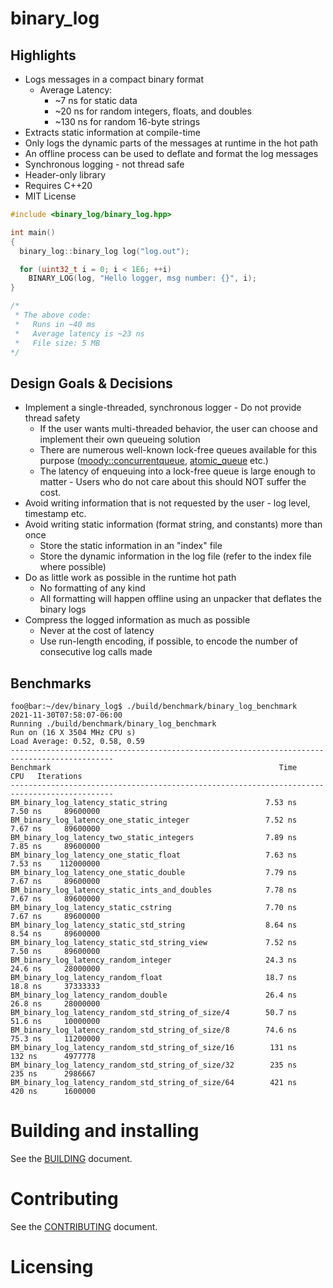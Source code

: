 # binary_log

## Highlights

* Logs messages in a compact binary format
  * Average Latency:
      * ~7 ns for static data
      * ~20 ns for random integers, floats, and doubles 
      * ~130 ns for random 16-byte strings
* Extracts static information at compile-time
* Only logs the dynamic parts of the messages at runtime in the hot path
* An offline process can be used to deflate and format the log messages
* Synchronous logging - not thread safe
* Header-only library
* Requires C++20
* MIT License

```cpp
#include <binary_log/binary_log.hpp>

int main()
{
  binary_log::binary_log log("log.out");

  for (uint32_t i = 0; i < 1E6; ++i)
    BINARY_LOG(log, "Hello logger, msg number: {}", i);
}

/*
 * The above code:
 *   Runs in ~40 ms
 *   Average latency is ~23 ns
 *   File size: 5 MB
*/
```

## Design Goals & Decisions

* Implement a single-threaded, synchronous logger - Do not provide thread safety
  - If the user wants multi-threaded behavior, the user can choose and implement their own queueing solution
  - There are numerous well-known lock-free queues available for this purpose ([moody::concurrentqueue](https://github.com/cameron314/concurrentqueue), [atomic_queue](https://github.com/max0x7ba/atomic_queue) etc.)
  - The latency of enqueuing into a lock-free queue is large enough to matter - Users who do not care about this should NOT suffer the cost.
* Avoid writing information that is not requested by the user - log level, timestamp etc.
* Avoid writing static information (format string, and constants) more than once
  - Store the static information in an "index" file 
  - Store the dynamic information in the log file (refer to the index file where possible)
* Do as little work as possible in the runtime hot path
  - No formatting of any kind
  - All formatting will happen offline using an unpacker that deflates the binary logs
* Compress the logged information as much as possible
  - Never at the cost of latency
  - Use run-length encoding, if possible, to encode the number of consecutive log calls made

## Benchmarks

```console
foo@bar:~/dev/binary_log$ ./build/benchmark/binary_log_benchmark
2021-11-30T07:58:07-06:00
Running ./build/benchmark/binary_log_benchmark
Run on (16 X 3504 MHz CPU s)
Load Average: 0.52, 0.58, 0.59
---------------------------------------------------------------------------------------------
Benchmark                                                   Time             CPU   Iterations
---------------------------------------------------------------------------------------------
BM_binary_log_latency_static_string                      7.53 ns         7.50 ns     89600000
BM_binary_log_latency_one_static_integer                 7.52 ns         7.67 ns     89600000
BM_binary_log_latency_two_static_integers                7.89 ns         7.85 ns     89600000
BM_binary_log_latency_one_static_float                   7.63 ns         7.53 ns    112000000
BM_binary_log_latency_one_static_double                  7.79 ns         7.67 ns     89600000
BM_binary_log_latency_static_ints_and_doubles            7.78 ns         7.67 ns     89600000
BM_binary_log_latency_static_cstring                     7.70 ns         7.67 ns     89600000
BM_binary_log_latency_static_std_string                  8.64 ns         8.54 ns     89600000
BM_binary_log_latency_static_std_string_view             7.52 ns         7.50 ns     89600000
BM_binary_log_latency_random_integer                     24.3 ns         24.6 ns     28000000
BM_binary_log_latency_random_float                       18.7 ns         18.8 ns     37333333
BM_binary_log_latency_random_double                      26.4 ns         26.8 ns     28000000
BM_binary_log_latency_random_std_string_of_size/4        50.7 ns         51.6 ns     10000000
BM_binary_log_latency_random_std_string_of_size/8        74.6 ns         75.3 ns     11200000
BM_binary_log_latency_random_std_string_of_size/16        131 ns          132 ns      4977778
BM_binary_log_latency_random_std_string_of_size/32        235 ns          235 ns      2986667
BM_binary_log_latency_random_std_string_of_size/64        421 ns          420 ns      1600000
```

# Building and installing

See the [BUILDING](BUILDING.md) document.

# Contributing

See the [CONTRIBUTING](CONTRIBUTING.md) document.

# Licensing

<!--
Please go to https://choosealicense.com/ and choose a license that fits your
needs. GNU GPLv3 is a pretty nice option ;-)
-->

